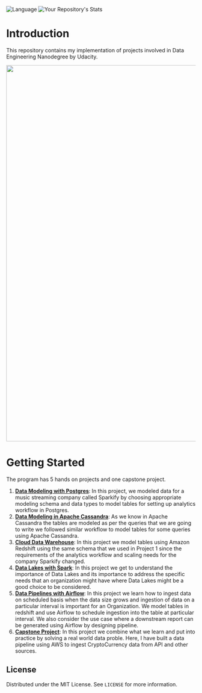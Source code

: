  ![Language](https://img.shields.io/badge/language-python--3.8-blue) ![Your Repository's Stats](https://contrib.rocks/image?repo=moni2096/Data-Engineering-Nanodegree-Udacity)
 
# Introduction
This repository contains my implementation of projects involved in Data Engineering Nanodegree by Udacity.

<img src="https://github.com/moni2096/Data-Engineering-Nanodegree-Udacity/blob/main/Certificate.png" width="1000"/>

# Getting Started
The program has 5 hands on projects and one capstone project.

 1. [**Data Modeling with Postgres**](https://github.com/moni2096/Data-Engineering-Nanodegree-Udacity/tree/main/1.%20Data%20Modeling%20with%20Postgres%20and%20Apache%20Cassandra/Data%20Modeling%20with%20Postgres): In this project, we modeled data for a music streaming company called Sparkify by choosing appropriate modeling schema and data types to model tables for setting up analytics workflow in Postgres.
 2. [**Data Modeling in Apache Cassandra**](https://github.com/moni2096/Data-Engineering-Nanodegree-Udacity/tree/main/1.%20Data%20Modeling%20with%20Postgres%20and%20Apache%20Cassandra/Data%20Modeling%20with%20Apache%20Cassandra): As we know in Apache Cassandra the tables are modeled as per the queries that we are going to write we followed similar workflow to model tables for some queries using Apache Cassandra.
 3. [**Cloud Data Warehouse**](https://github.com/moni2096/Data-Engineering-Nanodegree-Udacity/tree/main/2.%20Cloud%20Data%20Warehouses): In this project we model tables using Amazon Redshift using the same schema that we used in Project 1 since the requirements of the analytics workflow and scaling needs for the company Sparkify changed.
 4. [**Data Lakes with Spark**](https://github.com/moni2096/Data-Engineering-Nanodegree-Udacity/tree/main/3.%20Data%20Lakes%20with%20Spark): In this project we get to understand the importance of Data Lakes and its importance to address the specific needs that an organization might have where Data Lakes might be a good choice to be considered.
 5. [**Data Pipelines with Airflow**](https://github.com/moni2096/Data-Engineering-Nanodegree-Udacity/tree/main/4.%20Data%20Pipelines%20with%20Airflow): In this project we learn how to ingest data on scheduled basis when the data size grows and ingestion of data on a particular interval is important for an Organization. We model tables in redshift and use Airflow to schedule ingestion into the table at particular interval. We also consider the use case where a downstream report can be generated using Airflow by designing pipeline. 
6. [**Capstone Project**](https://github.com/moni2096/Data-Engineering-Nanodegree-Udacity/tree/main/5.%20Capstone%20Project): In this project we combine what we learn and put into practice by solving a real world data proble. Here, I have built a data pipeline using AWS to ingest CryptoCurrency data from API and other sources.

## License
Distributed under the MIT License. See `LICENSE` for more information.





